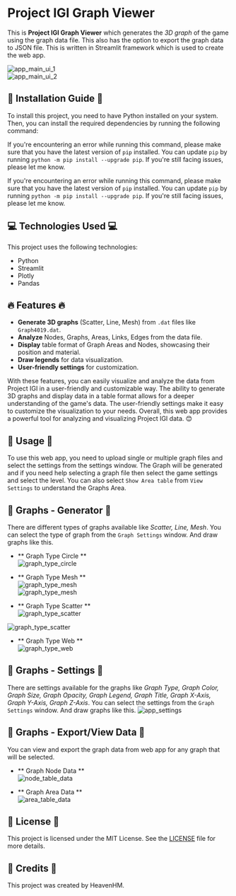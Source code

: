 # Project IGI Graph Viewer

This is **Project IGI Graph Viewer** which generates the *3D graph* of the game using the graph data file. This also has the option to export the graph data to JSON file. This is written in Streamlit framework which is used to create the web app.

![app_main_ui_1](https://github.com/haseeb-heaven/IGI-GraphViewer/blob/main/resources/app_main_ui_1.png?raw=true "")</br>
![app_main_ui_2](https://github.com/haseeb-heaven/IGI-GraphViewer/blob/main/resources/app_main_ui_2.png?raw=true "")</br>

## 🚀 Installation Guide 🚀

To install this project, you need to have Python installed on your system. Then, you can install the required dependencies by running the following command:

If you're encountering an error while running this command, please make sure that you have the latest version of `pip` installed. You can update `pip` by running `python -m pip install --upgrade pip`. If you're still facing issues, please let me know.


If you're encountering an error while running this command, please make sure that you have the latest version of `pip` installed. You can update `pip` by running `python -m pip install --upgrade pip`. If you're still facing issues, please let me know.

## 💻 Technologies Used 💻

This project uses the following technologies:

- Python
- Streamlit
- Plotly
- Pandas

## 🔥 Features 🔥
- **Generate 3D graphs** (Scatter, Line, Mesh) from `.dat` files like `Graph4019.dat`.
- **Analyze** Nodes, Graphs, Areas, Links, Edges from the data file.
- **Display** table format of Graph Areas and Nodes, showcasing their position and material.
- **Draw legends** for data visualization.
- **User-friendly settings** for customization.

With these features, you can easily visualize and analyze the data from Project IGI in a user-friendly and customizable way. The ability to generate 3D graphs and display data in a table format allows for a deeper understanding of the game's data. The user-friendly settings make it easy to customize the visualization to your needs. Overall, this web app provides a powerful tool for analyzing and visualizing Project IGI data. 😊

## 📖 Usage 📖

To use this web app, you need to upload single or multiple graph files and select the settings from the settings window. The Graph will be generated and if you need help selecting a graph file then select the game settings and select the level. You can also select `Show Area table` from `View Settings` to understand the Graphs Area.

## 📝 Graphs - Generator 📝
There are different types of graphs available like *Scatter, Line, Mesh*. You can select the type of graph from the `Graph Settings` window. And draw graphs like this.
- ** Graph Type Circle **</br>
![graph_type_circle](https://github.com/haseeb-heaven/IGI-GraphViewer/blob/main/resources/graph_type_circle.png?raw=true "")</br>

- ** Graph Type Mesh **</br>
![graph_type_mesh](https://github.com/haseeb-heaven/IGI-GraphViewer/blob/main/resources/graph_type_mesh.png?raw=true "")</br>
![graph_type_mesh](https://github.com/haseeb-heaven/IGI-GraphViewer/blob/main/resources/graph_type_mesh_2.png?raw=true "")</br>

- ** Graph Type Scatter **</br>
![graph_type_scatter](https://github.com/haseeb-heaven/IGI-GraphViewer/blob/main/resources/graph_type_scatter_1.png?raw=true "")</br>

![graph_type_scatter](https://github.com/haseeb-heaven/IGI-GraphViewer/blob/main/resources/graph_type_scatter_2.png?raw=true "")</br>

- ** Graph Type Web **</br>
![graph_type_web](https://github.com/haseeb-heaven/IGI-GraphViewer/blob/main/resources/graph_type_web.png?raw=true "")</br>

## 📝 Graphs - Settings 📝
There are settings available for the graphs like *Graph Type, Graph Color, Graph Size, Graph Opacity, Graph Legend, Graph Title, Graph X-Axis, Graph Y-Axis, Graph Z-Axis*. You can select the settings from the `Graph Settings` window. And draw graphs like this.
![app_settings](https://github.com/haseeb-heaven/IGI-GraphViewer/blob/main/resources/app_settings.png?raw=true "")</br>

## 📝 Graphs - Export/View Data 📝
You can view and export the graph data from web app for any graph that will be selected.
- ** Graph Node Data **</br>
![node_table_data](https://github.com/haseeb-heaven/IGI-GraphViewer/blob/main/resources/node_table_data.png?raw=true "")</br>

- ** Graph Area Data **</br>
![area_table_data](https://github.com/haseeb-heaven/IGI-GraphViewer/blob/main/resources/area_table_data.png?raw=true "")</br>


## 📜 License 📜
This project is licensed under the MIT License. See the [LICENSE]() file for more details.

## 🙏 Credits 🙏

This project was created by HeavenHM.
